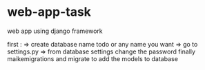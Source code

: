 # web-app-task
web app using django framework

first :
    => create database name todo or any name you want
    => go to settings.py
    => from database settings change  the password
 finally maikemigrations and migrate to add the models to database
